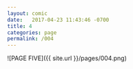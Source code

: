 ```yaml
---
layout: comic
date:   2017-04-23 11:43:46 -0700
title: 4
categories: page
permalink: /004
---
```

![PAGE FIVE]({{ site.url }}/pages/004.png)
